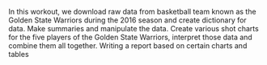 In this workout, we download raw data from basketball team known as the Golden State Warriors during the 2016 season and create dictionary for data. Make summaries and manipulate the data. Create various shot charts for the five players of the Golden State Warriors, interpret those data and combine them all together. Writing a report based on certain charts and tables
